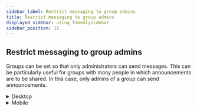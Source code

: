 ```yaml
---
sidebar_label: Restrict messaging to group admins
title: Restrict messaging to group admins
displayed_sidebar: using_famedlySidebar
sidebar_position: 11
---
```

## Restrict messaging to group admins

Groups can be set so that only administrators can send messages. This can be particularly useful for groups with many people in which announcements are to be shared. In this case, only admins of a group can send announcements.
    
<details>
<summary>Desktop</summary>

<aside>
    🚧 This feature is not available on desktop.
    
</aside>

</details>

    

<details>
<summary>Mobile</summary>

1. Tap the header of a group to open the group details.
2. Tap **Restrict messaging to group admins** to activate it.

</details>
